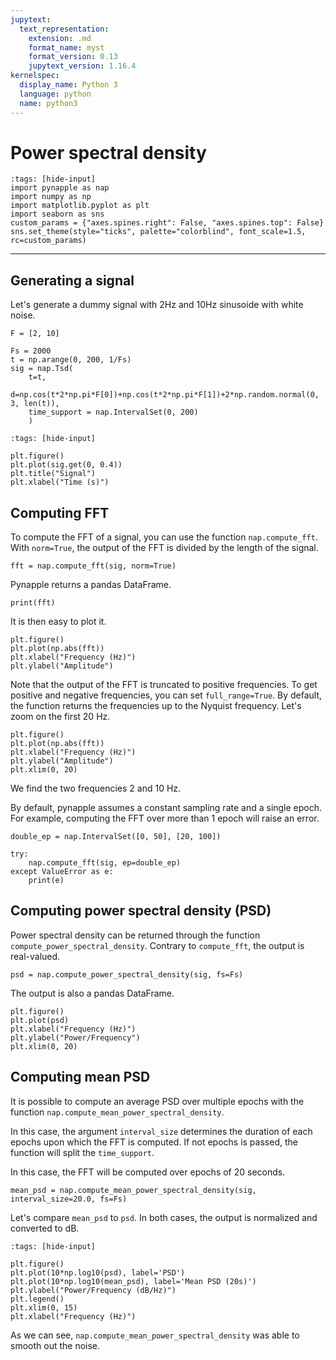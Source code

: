```yaml
---
jupytext:
  text_representation:
    extension: .md
    format_name: myst
    format_version: 0.13
    jupytext_version: 1.16.4
kernelspec:
  display_name: Python 3
  language: python
  name: python3
---
```


Power spectral density
======================


```{code-cell} ipython3
:tags: [hide-input]
import pynapple as nap
import numpy as np
import matplotlib.pyplot as plt
import seaborn as sns
custom_params = {"axes.spines.right": False, "axes.spines.top": False}
sns.set_theme(style="ticks", palette="colorblind", font_scale=1.5, rc=custom_params)
```


***
Generating a signal
------------------
Let's generate a dummy signal with 2Hz and 10Hz sinusoide with white noise.



```{code-cell} ipython3
F = [2, 10]

Fs = 2000
t = np.arange(0, 200, 1/Fs)
sig = nap.Tsd(
    t=t,
    d=np.cos(t*2*np.pi*F[0])+np.cos(t*2*np.pi*F[1])+2*np.random.normal(0, 3, len(t)),
    time_support = nap.IntervalSet(0, 200)
    )
```

```{code-cell} ipython3
:tags: [hide-input]

plt.figure()
plt.plot(sig.get(0, 0.4))
plt.title("Signal")
plt.xlabel("Time (s)")
```

Computing FFT
--------------------------------------

To compute the FFT of a signal, you can use the function `nap.compute_fft`. With `norm=True`, the output of the FFT is divided by the length of the signal.


```{code-cell} ipython3
fft = nap.compute_fft(sig, norm=True)
```

Pynapple returns a pandas DataFrame.


```{code-cell} ipython3
print(fft)
```

It is then easy to plot it.


```{code-cell} ipython3
plt.figure()
plt.plot(np.abs(fft))
plt.xlabel("Frequency (Hz)")
plt.ylabel("Amplitude")
```

Note that the output of the FFT is truncated to positive frequencies. To get positive and negative frequencies, you can set `full_range=True`.
By default, the function returns the frequencies up to the Nyquist frequency.
Let's zoom on the first 20 Hz.


```{code-cell} ipython3
plt.figure()
plt.plot(np.abs(fft))
plt.xlabel("Frequency (Hz)")
plt.ylabel("Amplitude")
plt.xlim(0, 20)
```

We find the two frequencies 2 and 10 Hz.

By default, pynapple assumes a constant sampling rate and a single epoch. For example, computing the FFT over more than 1 epoch will raise an error.


```{code-cell} ipython3
double_ep = nap.IntervalSet([0, 50], [20, 100])

try:
    nap.compute_fft(sig, ep=double_ep)
except ValueError as e:
    print(e)
```

Computing power spectral density (PSD)
--------------------------------------

Power spectral density can be returned through the function `compute_power_spectral_density`. Contrary to `compute_fft`, the
output is real-valued.

```{code-cell} ipython3
psd = nap.compute_power_spectral_density(sig, fs=Fs)
```

The output is also a pandas DataFrame.

```{code-cell} ipython3
plt.figure()
plt.plot(psd)
plt.xlabel("Frequency (Hz)")
plt.ylabel("Power/Frequency")
plt.xlim(0, 20)
```

Computing mean PSD
------------------

It is possible to compute an average PSD over multiple epochs with the function `nap.compute_mean_power_spectral_density`.

In this case, the argument `interval_size` determines the duration of each epochs upon which the FFT is computed.
If not epochs is passed, the function will split the `time_support`.

In this case, the FFT will be computed over epochs of 20 seconds.


```{code-cell} ipython3
mean_psd = nap.compute_mean_power_spectral_density(sig, interval_size=20.0, fs=Fs)
```

Let's compare `mean_psd` to `psd`. In both cases, the output is normalized and converted to dB.


```{code-cell} ipython3
:tags: [hide-input]

plt.figure()
plt.plot(10*np.log10(psd), label='PSD')
plt.plot(10*np.log10(mean_psd), label='Mean PSD (20s)')
plt.ylabel("Power/Frequency (dB/Hz)")
plt.legend()
plt.xlim(0, 15)
plt.xlabel("Frequency (Hz)")

```

As we can see, `nap.compute_mean_power_spectral_density` was able to smooth out the noise.
